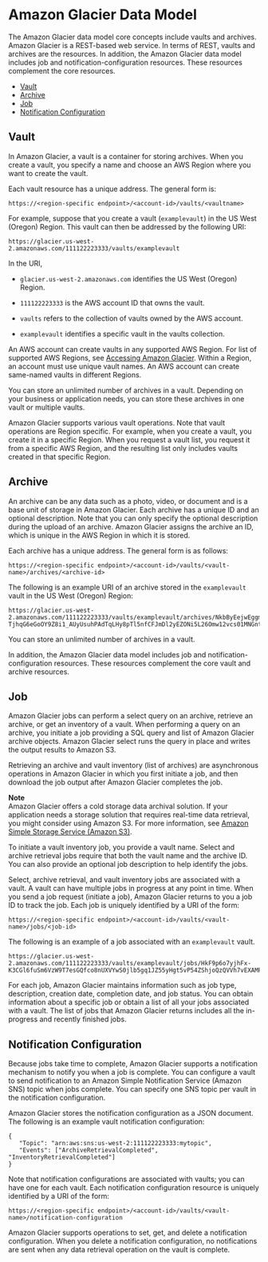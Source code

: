 # Amazon Glacier Data Model<a name="amazon-glacier-data-model"></a>

The Amazon Glacier data model core concepts include vaults and archives\. Amazon Glacier is a REST\-based web service\. In terms of REST, vaults and archives are the resources\. In addition, the Amazon Glacier data model includes job and notification\-configuration resources\. These resources complement the core resources\.


+ [Vault](#data-model-vault)
+ [Archive](#data-model-archive)
+ [Job](#data-model-job)
+ [Notification Configuration](#data-model-notification-config)

## Vault<a name="data-model-vault"></a>

In Amazon Glacier, a vault is a container for storing archives\. When you create a vault, you specify a name and choose an AWS Region where you want to create the vault\.

Each vault resource has a unique address\. The general form is:

```
https://<region-specific endpoint>/<account-id>/vaults/<vaultname>
```

For example, suppose that you create a vault \(`examplevault`\) in the US West \(Oregon\) Region\. This vault can then be addressed by the following URI:

```
https://glacier.us-west-2.amazonaws.com/111122223333/vaults/examplevault
```

In the URI, 

+ `glacier.us-west-2.amazonaws.com` identifies the US West \(Oregon\) Region\. 

+ `111122223333` is the AWS account ID that owns the vault\.

+ `vaults` refers to the collection of vaults owned by the AWS account\.

+ `examplevault` identifies a specific vault in the vaults collection\.

An AWS account can create vaults in any supported AWS Region\. For list of supported AWS Regions, see [Accessing Amazon Glacier](amazon-glacier-accessing.md)\. Within a Region, an account must use unique vault names\. An AWS account can create same\-named vaults in different Regions\.

You can store an unlimited number of archives in a vault\. Depending on your business or application needs, you can store these archives in one vault or multiple vaults\. 

Amazon Glacier supports various vault operations\. Note that vault operations are Region specific\. For example, when you create a vault, you create it in a specific Region\. When you request a vault list, you request it from a specific AWS Region, and the resulting list only includes vaults created in that specific Region\.

## Archive<a name="data-model-archive"></a>

An archive can be any data such as a photo, video, or document and is a base unit of storage in Amazon Glacier\. Each archive has a unique ID and an optional description\. Note that you can only specify the optional description during the upload of an archive\. Amazon Glacier assigns the archive an ID, which is unique in the AWS Region in which it is stored\. 

Each archive has a unique address\. The general form is as follows:

```
https://<region-specific endpoint>/<account-id>/vaults/<vault-name>/archives/<archive-id>
```

The following is an example URI of an archive stored in the `examplevault` vault in the US West \(Oregon\) Region:

```
https://glacier.us-west-2.amazonaws.com/111122223333/vaults/examplevault/archives/NkbByEejwEggmBz2fTHgJrg0XBoDfjP4q6iu87-TjhqG6eGoOY9Z8i1_AUyUsuhPAdTqLHy8pTl5nfCFJmDl2yEZONi5L26Omw12vcs01MNGntHEQL8MBfGlqrEXAMPLEArchiveId
```

You can store an unlimited number of archives in a vault\.

In addition, the Amazon Glacier data model includes job and notification\-configuration resources\. These resources complement the core vault and archive resources\.

## Job<a name="data-model-job"></a>

Amazon Glacier jobs can perform a select query on an archive, retrieve an archive, or get an inventory of a vault\. When performing a query on an archive, you initiate a job providing a SQL query and list of Amazon Glacier archive objects\. Amazon Glacier select runs the query in place and writes the output results to Amazon S3\.

Retrieving an archive and vault inventory \(list of archives\) are asynchronous operations in Amazon Glacier in which you first initiate a job, and then download the job output after Amazon Glacier completes the job\. 

**Note**  
Amazon Glacier offers a cold storage data archival solution\. If your application needs a storage solution that requires real\-time data retrieval, you might consider using Amazon S3\. For more information, see [Amazon Simple Storage Service \(Amazon S3\)](http://aws.amazon.com/s3)\.

To initiate a vault inventory job, you provide a vault name\. Select and archive retrieval jobs require that both the vault name and the archive ID\. You can also provide an optional job description to help identify the jobs\. 

Select, archive retrieval, and vault inventory jobs are associated with a vault\. A vault can have multiple jobs in progress at any point in time\. When you send a job request \(initiate a job\), Amazon Glacier returns to you a job ID to track the job\. Each job is uniquely identified by a URI of the form:

```
https://<region-specific endpoint>/<account-id>/vaults/<vault-name>/jobs/<job-id>
```

The following is an example of a job associated with an `examplevault` vault\.

```
https://glacier.us-west-2.amazonaws.com/111122223333/vaults/examplevault/jobs/HkF9p6o7yjhFx-K3CGl6fuSm6VzW9T7esGQfco8nUXVYwS0jlb5gq1JZ55yHgt5vP54ZShjoQzQVVh7vEXAMPLEjobID
```

For each job, Amazon Glacier maintains information such as job type, description, creation date, completion date, and job status\. You can obtain information about a specific job or obtain a list of all your jobs associated with a vault\. The list of jobs that Amazon Glacier returns includes all the in\-progress and recently finished jobs\. 

## Notification Configuration<a name="data-model-notification-config"></a>

Because jobs take time to complete, Amazon Glacier supports a notification mechanism to notify you when a job is complete\. You can configure a vault to send notification to an Amazon Simple Notification Service \(Amazon SNS\) topic when jobs complete\. You can specify one SNS topic per vault in the notification configuration\.

Amazon Glacier stores the notification configuration as a JSON document\. The following is an example vault notification configuration:

```
{
   "Topic": "arn:aws:sns:us-west-2:111122223333:mytopic", 
   "Events": ["ArchiveRetrievalCompleted", "InventoryRetrievalCompleted"] 
}
```

Note that notification configurations are associated with vaults; you can have one for each vault\. Each notification configuration resource is uniquely identified by a URI of the form:

```
https://<region-specific endpoint>/<account-id>/vaults/<vault-name>/notification-configuration
```

Amazon Glacier supports operations to set, get, and delete a notification configuration\. When you delete a notification configuration, no notifications are sent when any data retrieval operation on the vault is complete\.